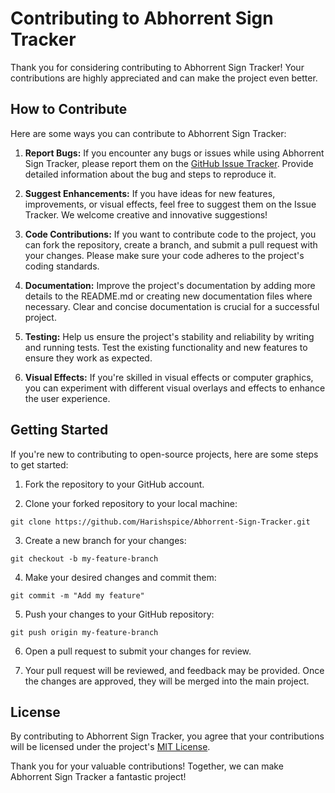 # Contributing to Abhorrent Sign Tracker

Thank you for considering contributing to Abhorrent Sign Tracker! Your contributions are highly appreciated and can make the project even better.

## How to Contribute

Here are some ways you can contribute to Abhorrent Sign Tracker:

1. **Report Bugs:** If you encounter any bugs or issues while using Abhorrent Sign Tracker, please report them on the [GitHub Issue Tracker](https://github.com/Harishspice/Abhorrent-Sign-Tracker/issues). Provide detailed information about the bug and steps to reproduce it.

2. **Suggest Enhancements:** If you have ideas for new features, improvements, or visual effects, feel free to suggest them on the Issue Tracker. We welcome creative and innovative suggestions!

3. **Code Contributions:** If you want to contribute code to the project, you can fork the repository, create a branch, and submit a pull request with your changes. Please make sure your code adheres to the project's coding standards.

4. **Documentation:** Improve the project's documentation by adding more details to the README.md or creating new documentation files where necessary. Clear and concise documentation is crucial for a successful project.

5. **Testing:** Help us ensure the project's stability and reliability by writing and running tests. Test the existing functionality and new features to ensure they work as expected.

6. **Visual Effects:** If you're skilled in visual effects or computer graphics, you can experiment with different visual overlays and effects to enhance the user experience.

## Getting Started

If you're new to contributing to open-source projects, here are some steps to get started:

1. Fork the repository to your GitHub account.

2. Clone your forked repository to your local machine:
```
git clone https://github.com/Harishspice/Abhorrent-Sign-Tracker.git
```

3. Create a new branch for your changes:
```
git checkout -b my-feature-branch
```

4. Make your desired changes and commit them:
```
git commit -m "Add my feature"
```

5. Push your changes to your GitHub repository:
```
git push origin my-feature-branch
```

6. Open a pull request to submit your changes for review.

7. Your pull request will be reviewed, and feedback may be provided. Once the changes are approved, they will be merged into the main project.

## License

By contributing to Abhorrent Sign Tracker, you agree that your contributions will be licensed under the project's [MIT License](LICENSE).

Thank you for your valuable contributions! Together, we can make Abhorrent Sign Tracker a fantastic project!


